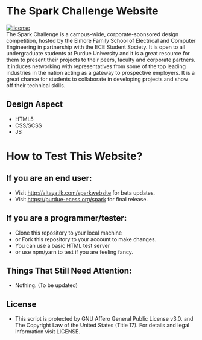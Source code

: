 
# The Spark Challenge Website

[![license](https://img.shields.io/badge/license-APGL--3.0-brightgreen?style=flat-square)](https://github.com/altayatik/sparkchallenge/blob/main/LICENSE)  
The Spark Challenge is a campus-wide, corporate-sponsored design competition, hosted by the Elmore Family School of Electrical and Computer Engineering in partnership with the ECE Student Society. It is open to all undergraduate students at Purdue University and it is a great resource for them to present their projects to their peers, faculty and corporate partners. It induces networking with representatives from some of the top leading industries in the nation acting as a gateway to prospective employers. It is a great chance for students to collaborate in developing projects and show off their technical skills.


Design Aspect
-----------
* HTML5
* CSS/SCSS
* JS

How to Test This Website?
==========
If you are an end user:
-----------
* Visit http://altayatik.com/sparkwebsite for beta updates.
* Visit https://purdue-ecess.org/spark for final release.

If you are a programmer/tester:
------------------------
* Clone this repository to your local machine
* or Fork this repository to your account to make changes.
* You can use a basic HTML test server
* or use npm/yarn to test if you are feeling fancy.


Things That Still Need Attention:
------------------------
* Nothing. (To be updated)

License
------------------------
* This script is protected by GNU Affero General Public License v3.0. and The Copyright Law of the United States (Title 17). For details and legal information visit LICENSE.




